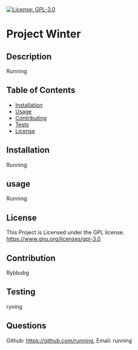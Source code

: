 [![License: GPL-3.0](https://img.shields.io/badge/License-GPLv3-blue.svg)](https://www.gnu.org/licenses/gpl-3.0)
  # Project Winter 
      
  ## Description
  
   Running
  
  ## Table of Contents
  
  - [Installation](#installation)
  - [Usage](#Usage)
  - [Contributing](#Contributing)
  - [Tests](#Tests)
  - [License](#License)
  
  ## Installation
  
   Running
  
  ## usage
  
   Running
  
  ## License
  
  This Project is Licensed under the GPL license. https://www.gnu.org/licenses/gpl-3.0 
  
  ## Contribution
  
   Rybbubg
  
  ## Testing
  
   ryning
  
  ## Questions
  
  Github: https://github.com/running,
  Email: running